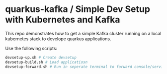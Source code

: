 # quarkus-kafka / Simple Dev Setup with Kubernetes and Kafka 

This repo demonstrates how to get a simple Kafka cluster running on a local kubernetes stack to develope quarkus applications. 

Use the following scripts: 

```bash 
devsetup-up.sh # Create devsetup 
devsetup-build.sh # Load applicatiosn 
devsetup-forward.sh # Run in seperate terminal to forward console/services 
```
